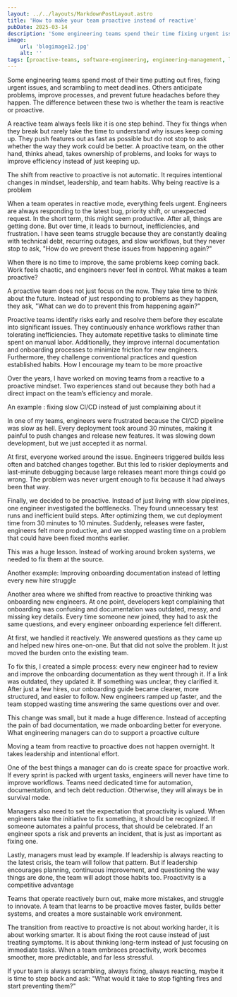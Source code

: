 ```yaml
---
layout: ../../layouts/MarkdownPostLayout.astro
title: 'How to make your team proactive instead of reactive'
pubDate: 2025-03-14
description: 'Some engineering teams spend their time fixing urgent issues, while others anticipate problems and improve processes before they happen. The shift from reactive to proactive requires leadership, mindset changes, and intentional habits.'
image:
    url: 'blogimage12.jpg'
    alt: ''
tags: [proactive-teams, software-engineering, engineering-management, leadership, team-culture, automation, problem-solving, productivity, tech-debt, continuous-improvement, onboarding, documentation, CI/CD, workflow-optimization, agile, burnout-prevention, developer-experience, psychological-safety, root-cause-analysis, sustainable-work, work-efficiency]
---
```


Some engineering teams spend most of their time putting out fires, fixing urgent issues, and scrambling to meet deadlines. Others anticipate problems, improve processes, and prevent future headaches before they happen. The difference between these two is whether the team is reactive or proactive.

A reactive team always feels like it is one step behind. They fix things when they break but rarely take the time to understand why issues keep coming up. They push features out as fast as possible but do not stop to ask whether the way they work could be better. A proactive team, on the other hand, thinks ahead, takes ownership of problems, and looks for ways to improve efficiency instead of just keeping up.

The shift from reactive to proactive is not automatic. It requires intentional changes in mindset, leadership, and team habits.
Why being reactive is a problem

When a team operates in reactive mode, everything feels urgent. Engineers are always responding to the latest bug, priority shift, or unexpected request. In the short term, this might seem productive. After all, things are getting done. But over time, it leads to burnout, inefficiencies, and frustration. I have seen teams struggle because they are constantly dealing with technical debt, recurring outages, and slow workflows, but they never stop to ask, "How do we prevent these issues from happening again?" 

When there is no time to improve, the same problems keep coming back. Work feels chaotic, and engineers never feel in control.
What makes a team proactive?

A proactive team does not just focus on the now. They take time to think about the future. Instead of just responding to problems as they happen, they ask, "What can we do to prevent this from happening again?"

Proactive teams identify risks early and resolve them before they escalate into significant issues. They continuously enhance workflows rather than tolerating inefficiencies. They automate repetitive tasks to eliminate time spent on manual labor. Additionally, they improve internal documentation and onboarding processes to minimize friction for new engineers. Furthermore, they challenge conventional practices and question established habits.
How I encourage my team to be more proactive

Over the years, I have worked on moving teams from a reactive to a proactive mindset. Two experiences stand out because they both had a direct impact on the team’s efficiency and morale.

An example : fixing slow CI/CD instead of just complaining about it

In one of my teams, engineers were frustrated because the CI/CD pipeline was slow as hell. Every deployment took around 30 minutes, making it painful to push changes and release new features. It was slowing down development, but we just accepted it as normal.

At first, everyone worked around the issue. Engineers triggered builds less often and batched changes together. But this led to riskier deployments and last-minute debugging because large releases meant more things could go wrong. The problem was never urgent enough to fix because it had always been that way.

Finally, we decided to be proactive. Instead of just living with slow pipelines, one engineer investigated the bottlenecks. They found unnecessary test runs and inefficient build steps. After optimizing them, we cut deployment time from 30 minutes to 10 minutes. Suddenly, releases were faster, engineers felt more productive, and we stopped wasting time on a problem that could have been fixed months earlier.

This was a huge lesson. Instead of working around broken systems, we needed to fix them at the source.

Another example: Improving onboarding documentation instead of letting every new hire struggle

Another area where we shifted from reactive to proactive thinking was onboarding new engineers. At one point, developers kept complaining that onboarding was confusing and documentation was outdated, messy, and missing key details. Every time someone new joined, they had to ask the same questions, and every engineer onboarding experience felt different.

At first, we handled it reactively. We answered questions as they came up and helped new hires one-on-one. But that did not solve the problem. It just moved the burden onto the existing team.

To fix this, I created a simple process: every new engineer had to review and improve the onboarding documentation as they went through it. If a link was outdated, they updated it. If something was unclear, they clarified it. After just a few hires, our onboarding guide became clearer, more structured, and easier to follow. New engineers ramped up faster, and the team stopped wasting time answering the same questions over and over.

This change was small, but it made a huge difference. Instead of accepting the pain of bad documentation, we made onboarding better for everyone.
What engineering managers can do to support a proactive culture

Moving a team from reactive to proactive does not happen overnight. It takes leadership and intentional effort.

One of the best things a manager can do is create space for proactive work. If every sprint is packed with urgent tasks, engineers will never have time to improve workflows. Teams need dedicated time for automation, documentation, and tech debt reduction. Otherwise, they will always be in survival mode.

Managers also need to set the expectation that proactivity is valued. When engineers take the initiative to fix something, it should be recognized. If someone automates a painful process, that should be celebrated. If an engineer spots a risk and prevents an incident, that is just as important as fixing one.

Lastly, managers must lead by example. If leadership is always reacting to the latest crisis, the team will follow that pattern. But if leadership encourages planning, continuous improvement, and questioning the way things are done, the team will adopt those habits too.
Proactivity is a competitive advantage

Teams that operate reactively burn out, make more mistakes, and struggle to innovate. A team that learns to be proactive moves faster, builds better systems, and creates a more sustainable work environment.

The transition from reactive to proactive is not about working harder, it is about working smarter. It is about fixing the root cause instead of just treating symptoms. It is about thinking long-term instead of just focusing on immediate tasks. When a team embraces proactivity, work becomes smoother, more predictable, and far less stressful.

If your team is always scrambling, always fixing, always reacting, maybe it is time to step back and ask: "What would it take to stop fighting fires and start preventing them?"
